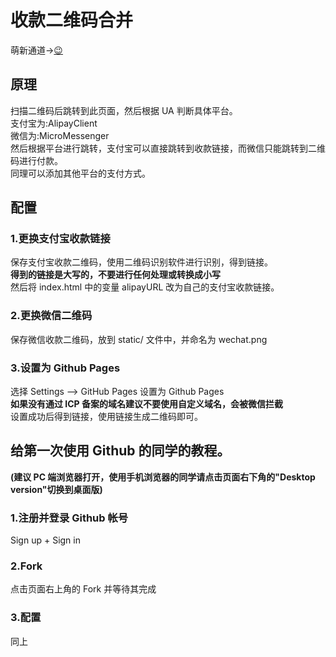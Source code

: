 # 收款二维码合并  
萌新通道->[😉](https://github.com/senventise/MyPay#给第一次使用-github-的同学的教程)
## 原理
扫描二维码后跳转到此页面，然后根据 UA 判断具体平台。  
支付宝为:AlipayClient  
微信为:MicroMessenger  
然后根据平台进行跳转，支付宝可以直接跳转到收款链接，而微信只能跳转到二维码进行付款。  
同理可以添加其他平台的支付方式。  
## 配置
### 1.更换支付宝收款链接  
保存支付宝收款二维码，使用二维码识别软件进行识别，得到链接。  
**得到的链接是大写的，不要进行任何处理或转换成小写**  
然后将 index.html 中的变量 alipayURL 改为自己的支付宝收款链接。
### 2.更换微信二维码
保存微信收款二维码，放到 static/ 文件中，并命名为 wechat.png  
### 3.设置为 Github Pages
选择 Settings --> GitHub Pages 设置为 Github Pages  
**如果没有通过 ICP 备案的域名建议不要使用自定义域名，会被微信拦截**  
设置成功后得到链接，使用链接生成二维码即可。
  
  
## 给第一次使用 Github 的同学的教程。
**(建议 PC 端浏览器打开，使用手机浏览器的同学请点击页面右下角的"Desktop version"切换到桌面版)**
### 1.注册并登录 Github 帐号
Sign up + Sign in
### 2.Fork
点击页面右上角的 Fork 并等待其完成
### 3.配置
同上
